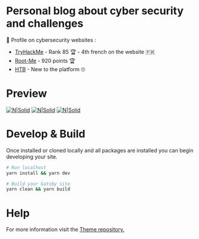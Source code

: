 # Personal blog about cyber security and challenges

👀 Profile on cybersecurity websites :

- [TryHackMe](https://tryhackme.com/p/boperXD) - Rank 85 🏆 - 4th french on the website 🇫🇷
- [Root-Me](https://www.root-me.org/zeeph) - 920 points 🏆
- [HTB](https://www.hackthebox.eu/profile/157489) - New to the platform 🙄

# Preview

[![N|Solid](https://i.imgur.com/jMXP8TZ.png)](https://i.imgur.com/jMXP8TZ.png)
[![N|Solid](https://i.imgur.com/wbDp2cK.png)](https://i.imgur.com/wbDp2cK.png)
[![N|Solid](https://i.imgur.com/CHuIdUA.png)](https://i.imgur.com/CHuIdUA.png)

# Develop & Build

Once installed or cloned locally and all packages are installed you can begin developing your site.

```bash
# Run localhost
yarn install && yarn dev

# Build your Gatsby site
yarn clean && yarn build
```

# Help

For more information visit the [Theme repository.](https://github.com/narative/gatsby-theme-novela)

